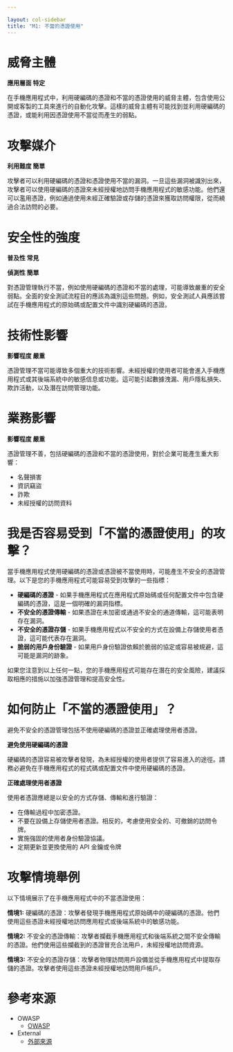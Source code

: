 ```yaml
---

layout: col-sidebar
title: "M1: 不當的憑證使用"
---
```


# 威脅主體

**應用層面 特定**

在手機應用程式中，利用硬編碼的憑證和不當的憑證使用的威脅主體，包含使用公開或客製的工具來進行的自動化攻擊。這樣的威脅主體有可能找到並利用硬編碼的憑證，或能利用因憑證使用不當從而產生的弱點。

# 攻擊媒介

**利用難度 簡單**

攻擊者可以利用硬編碼的憑證和憑證使用不當的漏洞。一旦這些漏洞被識別出來，攻擊者可以使用硬編碼的憑證來未經授權地訪問手機應用程式的敏感功能。他們還可以濫用憑證，例如通過使用未經正確驗證或存儲的憑證來獲取訪問權限，從而繞過合法訪問的必要。

# 安全性的強度

**普及性 常見**

**偵測性 簡單**

對憑證管理執行不當，例如使用硬編碼的憑證和不當的處理，可能導致嚴重的安全弱點。全面的安全測試流程目的應該為識別這些問題。例如，安全測試人員應該嘗試在手機應用程式的原始碼或配置文件中識別硬編碼的憑證。

# 技術性影響

**影響程度 嚴重**

憑證管理不當可能導致多個重大的技術影響。未經授權的使用者可能會進入手機應用程式或其後端系統中的敏感信息或功能。這可能引起數據洩漏、用戶隱私損失、欺詐活動，以及潛在訪問管理功能。

# 業務影響

**影響程度 嚴重**

憑證管理不善，包括硬編碼的憑證和不當的憑證使用，對於企業可能產生重大影響：

* 名聲損害
* 資訊竊盜
* 詐欺
* 未經授權的訪問資料

# 我是否容易受到「不當的憑證使用」的攻擊？

當手機應用程式使用硬編碼的憑證或憑證被不當使用時，可能產生不安全的憑證管理。以下是您的手機應用程式可能容易受到攻擊的一些指標：

* **硬編碼的憑證** - 如果手機應用程式在應用程式原始碼或任何配置文件中包含硬編碼的憑證，這是一個明確的漏洞指標。
* **不安全的憑證傳輸** - 如果憑證在未加密或通過不安全的通道傳輸，這可能表明存在漏洞。
* **不安全的憑證存儲** - 如果手機應用程式以不安全的方式在設備上存儲使用者憑證，這可能代表存在漏洞。
* **脆弱的用戶身份驗證** - 如果用戶身份驗證依賴於脆弱的協定或容易被規避，這可能是漏洞的跡象。

如果您注意到以上任何一點，您的手機應用程式可能存在潛在的安全風險，建議採取相應的措施以加強憑證管理和提高安全性。

# 如何防止「不當的憑證使用」？

避免不安全的憑證管理包括不使用硬編碼的憑證並正確處理使用者憑證。

**避免使用硬編碼的憑證**

硬編碼的憑證容易被攻擊者發現，為未經授權的使用者提供了容易進入的途徑。請務必避免在手機應用程式的程式碼或配置文件中使用硬編碼的憑證。

**正確處理使用者憑證**

使用者憑證應總是以安全的方式存儲、傳輸和進行驗證：

* 在傳輸過程中加密憑證。
* 不要在設備上存儲使用者憑證。相反的，考慮使用安全的、可撤銷的訪問令牌。
* 實施強固的使用者身份驗證協議。
* 定期更新並更換使用的 API 金鑰或令牌

# 攻擊情境舉例

以下情境展示了在手機應用程式中的不當憑證使用：

**情境1:** 硬編碼的憑證：攻擊者發現手機應用程式原始碼中的硬編碼的憑證。他們使用這些憑證未經授權地訪問應用程式或後端系統中的敏感功能。

**情境2:** 不安全的憑證傳輸：攻擊者攔截手機應用程式和後端系統之間不安全傳輸的憑證。他們使用這些攔截到的憑證冒充合法用戶，未經授權地訪問資源。

**情境3:** 不安全的憑證存儲：攻擊者物理訪問用戶設備並從手機應用程式中提取存儲的憑證。攻擊者使用這些憑證未經授權地訪問用戶帳戶。

# 參考來源

- OWASP
    - [OWASP](https://www.owasp.org/index.php/OWASP_Top_Ten)
- External
    - [外部來源](http://cwe.mitre.org/)
